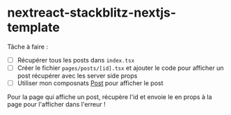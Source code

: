 # nextreact-stackblitz-nextjs-template

Tâche à faire :

- [ ] Récupérer tous les posts dans `index.tsx`
- [ ] Créer le fichier `pages/posts/[id].tsx` et ajouter le code pour afficher un post récupérer avec les server side props
- [ ] Utiliser mon composnats [Post](/src/components/Post.tsx) pour afficher le post

Pour la page qui affiche un post, récupère l'id et envoie le en props à la page pour l'afficher dans l'erreur !
